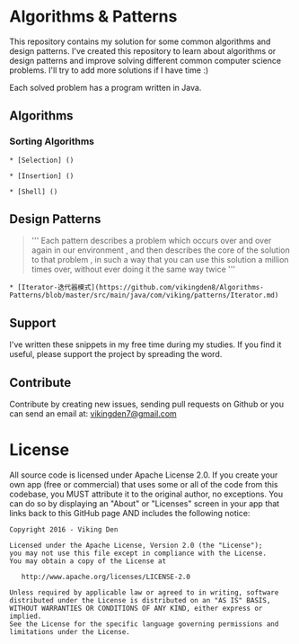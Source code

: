 # Algorithms & Patterns

This repository contains my solution for some common algorithms and design patterns. I've created this repository to 
learn about algorithms or design patterns and improve solving different common computer science problems. 
I'll try to add more solutions if I have time :)

Each solved problem has a program written in Java. 

Algorithms
--------

### Sorting Algorithms

    * [Selection] ()

    * [Insertion] ()

    * [Shell] ()

Design Patterns
--------

>'''
Each pattern describes a problem which occurs over and over again in our environment , and then describes the core of
the solution to that problem , in such a way that you can use this solution a million times over, without ever doing
it the same way twice
>'''

    * [Iterator-迭代器模式](https://github.com/vikingden8/Algorithms-Patterns/blob/master/src/main/java/com/viking/patterns/Iterator.md)

Support
--------

I've written these snippets in my free time during my studies. If you find it useful, please support
 the project
by spreading the word.

Contribute
--------

Contribute by creating new issues, sending pull requests on Github or you can send an email at: vikingden7@gmail.com

License
===================
All source code is licensed under Apache License 2.0. If you create your own app (free or commercial) that uses some
or all of the code from this codebase, you MUST attribute it to the original author, no exceptions. You can do so by
displaying an "About" or "Licenses" screen in your app that links back to this GitHub page AND includes the following
 notice:

    Copyright 2016 - Viking Den

    Licensed under the Apache License, Version 2.0 (the "License");
    you may not use this file except in compliance with the License.
    You may obtain a copy of the License at

       http://www.apache.org/licenses/LICENSE-2.0

    Unless required by applicable law or agreed to in writing, software
    distributed under the License is distributed on an "AS IS" BASIS,
    WITHOUT WARRANTIES OR CONDITIONS OF ANY KIND, either express or implied.
    See the License for the specific language governing permissions and
    limitations under the License.



